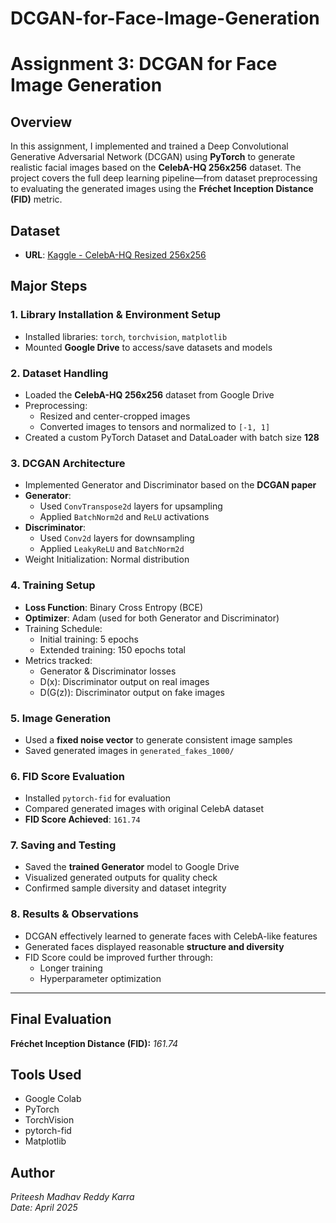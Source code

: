 # DCGAN-for-Face-Image-Generation
# Assignment 3: DCGAN for Face Image Generation

## Overview
In this assignment, I implemented and trained a Deep Convolutional Generative Adversarial Network (DCGAN) using **PyTorch** to generate realistic facial images based on the **CelebA-HQ 256x256** dataset. The project covers the full deep learning pipeline—from dataset preprocessing to evaluating the generated images using the **Fréchet Inception Distance (FID)** metric.

## Dataset
- **URL**: [Kaggle - CelebA-HQ Resized 256x256](https://www.kaggle.com/datasets/badasstechie/celebahq-resized-256x256)

## Major Steps

### 1. Library Installation & Environment Setup
- Installed libraries: `torch`, `torchvision`, `matplotlib`
- Mounted **Google Drive** to access/save datasets and models

### 2. Dataset Handling
- Loaded the **CelebA-HQ 256x256** dataset from Google Drive
- Preprocessing:
  - Resized and center-cropped images
  - Converted images to tensors and normalized to `[-1, 1]`
- Created a custom PyTorch Dataset and DataLoader with batch size **128**

### 3. DCGAN Architecture
- Implemented Generator and Discriminator based on the **DCGAN paper**
- **Generator**:
  - Used `ConvTranspose2d` layers for upsampling
  - Applied `BatchNorm2d` and `ReLU` activations
- **Discriminator**:
  - Used `Conv2d` layers for downsampling
  - Applied `LeakyReLU` and `BatchNorm2d`
- Weight Initialization: Normal distribution

### 4. Training Setup
- **Loss Function**: Binary Cross Entropy (BCE)
- **Optimizer**: Adam (used for both Generator and Discriminator)
- Training Schedule:
  - Initial training: 5 epochs
  - Extended training: 150 epochs total
- Metrics tracked:
  - Generator & Discriminator losses
  - D(x): Discriminator output on real images
  - D(G(z)): Discriminator output on fake images

### 5. Image Generation
- Used a **fixed noise vector** to generate consistent image samples
- Saved generated images in `generated_fakes_1000/`

### 6. FID Score Evaluation
- Installed `pytorch-fid` for evaluation
- Compared generated images with original CelebA dataset
- **FID Score Achieved**: `161.74`

### 7. Saving and Testing
- Saved the **trained Generator** model to Google Drive
- Visualized generated outputs for quality check
- Confirmed sample diversity and dataset integrity

### 8. Results & Observations
- DCGAN effectively learned to generate faces with CelebA-like features
- Generated faces displayed reasonable **structure and diversity**
- FID Score could be improved further through:
  - Longer training
  - Hyperparameter optimization

---

## Final Evaluation
**Fréchet Inception Distance (FID):** _161.74_

## Tools Used
- Google Colab
- PyTorch
- TorchVision
- pytorch-fid
- Matplotlib

## Author
*Priteesh Madhav Reddy Karra*  
*Date: April 2025*
